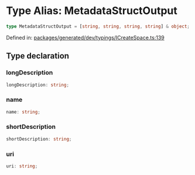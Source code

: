 # Type Alias: MetadataStructOutput

```ts
type MetadataStructOutput = [string, string, string, string] & object;
```

Defined in: [packages/generated/dev/typings/ICreateSpace.ts:139](https://github.com/towns-protocol/towns/blob/0db1fd0ac7258e8db8cedfb6183e8eade8284fa1/packages/generated/dev/typings/ICreateSpace.ts#L139)

## Type declaration

### longDescription

```ts
longDescription: string;
```

### name

```ts
name: string;
```

### shortDescription

```ts
shortDescription: string;
```

### uri

```ts
uri: string;
```
